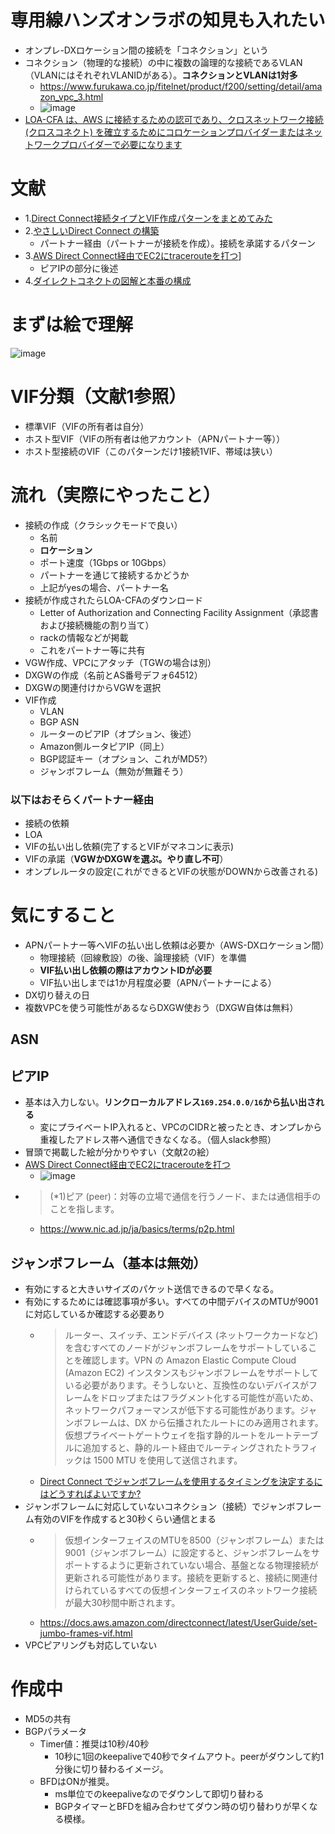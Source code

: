 # 専用線ハンズオンラボの知見も入れたい
- オンプレ-DXロケーション間の接続を「コネクション」という
- コネクション（物理的な接続）の中に複数の論理的な接続であるVLAN（VLANにはそれぞれVLANIDがある）。**コネクションとVLANは1対多**
  - https://www.furukawa.co.jp/fitelnet/product/f200/setting/detail/amazon_vpc_3.html
  - ![image](https://user-images.githubusercontent.com/60077121/100759086-90aa7a00-3433-11eb-9a1a-ea3cd2651a7d.png)
- [LOA-CFA は、AWS に接続するための認可であり、クロスネットワーク接続 (クロスコネクト) を確立するためにコロケーションプロバイダーまたはネットワークプロバイダーで必要になります](https://docs.aws.amazon.com/ja_jp/directconnect/latest/UserGuide/getting_started.html)

# 文献
- 1.[Direct Connect接続タイプとVIF作成パターンをまとめてみた](https://dev.classmethod.jp/articles/direct-connect-connection-pattern-vif/)
- 2.[やさしいDirect Connect の構築](https://oji-cloud.net/2019/12/18/post-3759/)
  - パートナー経由（パートナーが接続を作成）。接続を承諾するパターン
- 3.[AWS Direct Connect経由でEC2にtracerouteを打つ](https://blog.serverworks.co.jp/traceroute-via-directconnect)]
  - ピアIPの部分に後述
- 4.[ダイレクトコネクトの図解と本番の構成](https://blog.hiroakis.net/posts/6/index.html)

# まずは絵で理解
![image](https://user-images.githubusercontent.com/60077121/100755127-30b1d480-342f-11eb-9f32-0f01bef55575.png)


# VIF分類（文献1参照）
- 標準VIF（VIFの所有者は自分）
- ホスト型VIF（VIFの所有者は他アカウント（APNパートナー等））
- ホスト型接続のVIF（このパターンだけ1接続1VIF、帯域は狭い）


# 流れ（実際にやったこと）
- 接続の作成（クラシックモードで良い）
  - 名前
  - **ロケーション**
  - ポート速度（1Gbps or 10Gbps）
  - パートナーを通じて接続するかどうか
  - 上記がyesの場合、パートナー名
- 接続が作成されたらLOA-CFAのダウンロード
  - Letter of Authorization and Connecting Facility Assignment（承認書および接続機能の割り当て）
  - rackの情報などが掲載
  - これをパートナー等に共有
- VGW作成、VPCにアタッチ（TGWの場合は別）
- DXGWの作成（名前とAS番号デフォ64512）
- DXGWの関連付けからVGWを選択
- VIF作成
  - VLAN
  - BGP ASN
  - ルーターのピアIP（オプション、後述）
  - Amazon側ルータピアIP（同上）
  - BGP認証キー（オプション、これがMD5?）
  - ジャンボフレーム（無効が無難そう）

### 以下はおそらくパートナー経由
- 接続の依頼
- LOA
- VIFの払い出し依頼(完了するとVIFがマネコンに表示)
- VIFの承諾（**VGWかDXGWを選ぶ。やり直し不可**）
- オンプレルータの設定(これができるとVIFの状態がDOWNから改善される)

# 気にすること
- APNパートナー等へVIFの払い出し依頼は必要か（AWS-DXロケーション間）
  - 物理接続（回線敷設）の後、論理接続（VIF）を準備
  - **VIF払い出し依頼の際はアカウントIDが必要**
  - VIF払い出しまでは1か月程度必要（APNパートナーによる）
- DX切り替えの日
- 複数VPCを使う可能性があるならDXGW使おう（DXGW自体は無料）

## ASN

## ピアIP
- 基本は入力しない。**リンクローカルアドレス`169.254.0.0/16`から払い出される**
  - 変にプライベートIP入れると、VPCのCIDRと被ったとき、オンプレから重複したアドレス帯へ通信できなくなる。（個人slack参照）
- 冒頭で掲載した絵が分かりやすい（文献2の絵）
- [AWS Direct Connect経由でEC2にtracerouteを打つ](https://blog.serverworks.co.jp/traceroute-via-directconnect)
  - ![image](https://user-images.githubusercontent.com/60077121/100758519-f21e1900-3432-11eb-961f-ce72692064a5.png)
- >(*1)ピア (peer)：対等の立場で通信を行うノード、または通信相手のことを指します。
  - https://www.nic.ad.jp/ja/basics/terms/p2p.html

## ジャンボフレーム（基本は無効）
- 有効にすると大きいサイズのパケット送信できるので早くなる。
- 有効にするためには確認事項が多い。すべての中間デバイスのMTUが9001に対応しているか確認する必要あり
  - >ルーター、スイッチ、エンドデバイス (ネットワークカードなど) を含むすべてのノードがジャンボフレームをサポートしていることを確認します。VPN の Amazon Elastic Compute Cloud (Amazon EC2) インスタンスもジャンボフレームをサポートしている必要があります。そうしないと、互換性のないデバイスがフレームをドロップまたはフラグメント化する可能性が高いため、ネットワークパフォーマンスが低下する可能性があります。ジャンボフレームは、DX から伝播されたルートにのみ適用されます。仮想プライベートゲートウェイを指す静的ルートをルートテーブルに追加すると、静的ルート経由でルーティングされたトラフィックは 1500 MTU を使用して送信されます。
  - [Direct Connect でジャンボフレームを使用するタイミングを決定するにはどうすればよいですか?](https://aws.amazon.com/jp/premiumsupport/knowledge-center/dx-use-jumbo-frames-with-direct-connect/)
- ジャンボフレームに対応していないコネクション（接続）でジャンボフレーム有効のVIFを作成すると30秒くらい通信とまる
  - >仮想インターフェイスのMTUを8500（ジャンボフレーム）または9001（ジャンボフレーム）に設定すると、ジャンボフレームをサポートするように更新されていない場合、基盤となる物理接続が更新される可能性があります。接続を更新すると、接続に関連付けられているすべての仮想インターフェイスのネットワーク接続が最大30秒間中断されます。
  - https://docs.aws.amazon.com/directconnect/latest/UserGuide/set-jumbo-frames-vif.html
- VPCピアリングも対応していない

# 作成中
- MD5の共有
- BGPパラメータ
  - Timer値：推奨は10秒/40秒
    - 10秒に1回のkeepaliveで40秒でタイムアウト。peerがダウンして約1分後に切り替わるイメージ。
  - BFDはONが推奨。
    - ms単位でのkeepaliveなのでダウンして即切り替わる
    - BGPタイマーとBFDを組み合わせてダウン時の切り替わりが早くなる模様。
